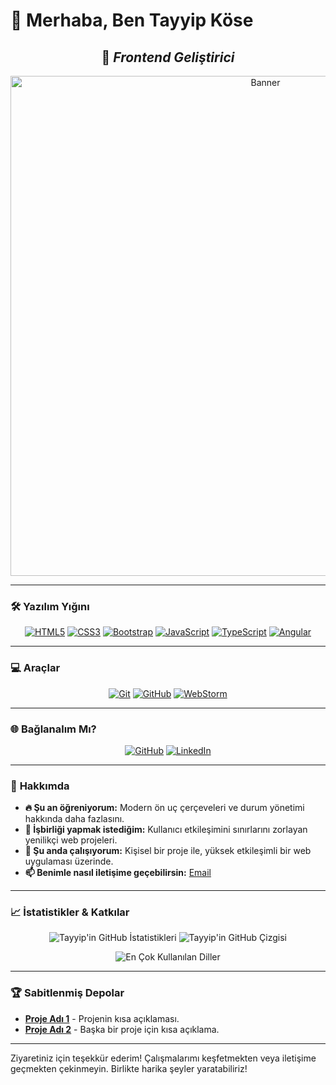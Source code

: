 # 👋 Merhaba, Ben Tayyip Köse

<h2 align="center">🌟 <i>Frontend Geliştirici</i></h2>

<p align="center">
  <img src="https://github.com/TayyipKose/TayyipKose/blob/main/assets/banner.png" alt="Banner" width="800"/>
</p>

---

### 🛠️ **Yazılım Yığını**

<p align="center">
  <a href="https://developer.mozilla.org/tr/docs/Web/HTML"><img src="https://img.shields.io/badge/html5-%23E34F26.svg?style=for-the-badge&logo=html5&logoColor=white" alt="HTML5" /></a>
  <a href="https://developer.mozilla.org/tr/docs/Web/CSS"><img src="https://img.shields.io/badge/css3-%231572B6.svg?style=for-the-badge&logo=css3&logoColor=white" alt="CSS3" /></a>
  <a href="https://getbootstrap.com/"><img src="https://img.shields.io/badge/bootstrap-%23563D7C.svg?style=for-the-badge&logo=bootstrap&logoColor=white" alt="Bootstrap" /></a>
  <a href="https://www.javascript.com/"><img src="https://img.shields.io/badge/javascript-%23323330.svg?style=for-the-badge&logo=javascript&logoColor=%23F7DF1E" alt="JavaScript" /></a>
  <a href="https://www.typescriptlang.org/"><img src="https://img.shields.io/badge/typescript-%23007ACC.svg?style=for-the-badge&logo=typescript&logoColor=white" alt="TypeScript" /></a>
  <a href="https://angular.io/"><img src="https://img.shields.io/badge/angular-%23DD0031.svg?style=for-the-badge&logo=angular&logoColor=white" alt="Angular" /></a>
</p>

---

### 💻 **Araçlar**

<p align="center">
  <a href="https://git-scm.com/"><img src="https://img.shields.io/badge/git-%23F05033.svg?style=for-the-badge&logo=git&logoColor=white" alt="Git" /></a>
  <a href="https://github.com/"><img src="https://img.shields.io/badge/github-%23121011.svg?style=for-the-badge&logo=github&logoColor=white" alt="GitHub" /></a>
  <a href="https://www.jetbrains.com/webstorm/"><img src="https://img.shields.io/badge/webstorm-%23000000.svg?style=for-the-badge&logo=webstorm&logoColor=white" alt="WebStorm" /></a>
</p>

---

### 🌐 **Bağlanalım Mı?**

<p align="center">
  <a href="https://github.com/TayyipKose"><img src="https://img.shields.io/badge/GitHub-100000?style=for-the-badge&logo=github&logoColor=white" alt="GitHub" /></a>
  <a href="#" target="_blank"><img src="https://img.shields.io/badge/LinkedIn-0077B5?style=for-the-badge&logo=linkedin&logoColor=white" alt="LinkedIn" /></a>
</p>

---

### 🚀 **Hakkımda**

- **🔥 Şu an öğreniyorum:** Modern ön uç çerçeveleri ve durum yönetimi hakkında daha fazlasını.
- **🤝 İşbirliği yapmak istediğim:** Kullanıcı etkileşimini sınırlarını zorlayan yenilikçi web projeleri.
- **🔬 Şu anda çalışıyorum:** Kişisel bir proje ile, yüksek etkileşimli bir web uygulaması üzerinde.
- **📫 Benimle nasıl iletişime geçebilirsin:** [Email](mailto:your.email@example.com)

---

### 📈 **İstatistikler & Katkılar**

<p align="center">
  <img src="https://github-readme-stats.vercel.app/api?username=TayyipKose&show_icons=true&theme=tokyonight" alt="Tayyip'in GitHub İstatistikleri" />
  <img src="https://github-readme-streak-stats.herokuapp.com/?user=TayyipKose&theme=tokyonight" alt="Tayyip'in GitHub Çizgisi" />
</p>

<p align="center">
  <img src="https://github-readme-stats.vercel.app/api/top-langs/?username=TayyipKose&layout=compact&theme=tokyonight" alt="En Çok Kullanılan Diller" />
</p>

---

### 🏆 **Sabitlenmiş Depolar**

- **[Proje Adı 1](URL)** - Projenin kısa açıklaması.
- **[Proje Adı 2](URL)** - Başka bir proje için kısa açıklama.

---

Ziyaretiniz için teşekkür ederim! Çalışmalarımı keşfetmekten veya iletişime geçmekten çekinmeyin. Birlikte harika şeyler yaratabiliriz!
